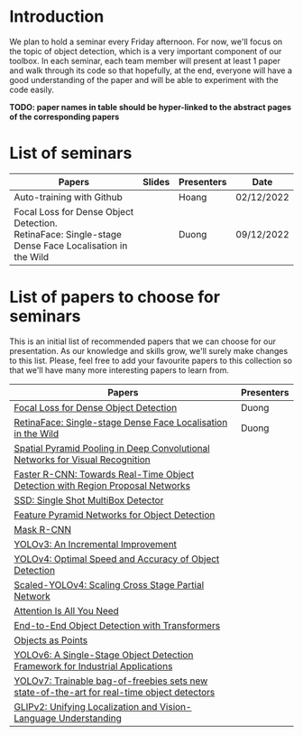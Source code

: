 # Introduction
We plan to hold a seminar every Friday afternoon. For now, we'll focus on the topic of object detection, which is a very important component of our toolbox. In each seminar, each team member will present at least 1 paper and walk through its code so that hopefully, at the end, everyone will have a good understanding of the paper and will be able to experiment with the code easily.

**TODO: paper names in table should be hyper-linked to the abstract pages of the corresponding papers**

# List of seminars
| Papers                                                                                                   | Slides | Presenters | Date       |
| -------------------------------------------------------------------------------------------------------- | ------ | ---------- | ---------- |
| Auto-training with Github                                                                                |        | Hoang      | 02/12/2022 |
| Focal Loss for Dense Object Detection. <br> RetinaFace: Single-stage Dense Face Localisation in the Wild |        | Duong      | 09/12/2022 |

# List of papers to choose for seminars
This is an initial list of recommended papers that we can choose for our presentation. As our knowledge and skills grow, we'll surely make changes to this list. Please, feel free to add your favourite papers to this collection so that we'll have many more interesting papers to learn from.

| Papers                                                                                                             | Presenters |
| ------------------------------------------------------------------------------------------------------------------ | ---------- |
| [Focal Loss for Dense Object Detection](https://arxiv.org/abs/1708.02002)                                          | Duong      |
| [RetinaFace: Single-stage Dense Face Localisation in the Wild](https://arxiv.org/abs/1905.00641)                   | Duong      |
| [Spatial Pyramid Pooling in Deep Convolutional Networks for Visual Recognition](https://arxiv.org/abs/1406.4729)   |            |
| [Faster R-CNN: Towards Real-Time Object Detection with Region Proposal Networks](https://arxiv.org/abs/1506.01497) |            |
| [SSD: Single Shot MultiBox Detector](https://arxiv.org/abs/1512.02325)                                             |            |
| [Feature Pyramid Networks for Object Detection](https://arxiv.org/abs/1612.03144)                                  |            |
| [Mask R-CNN](https://arxiv.org/abs/1703.06870)                                                                     |            |
| [YOLOv3: An Incremental Improvement](https://arxiv.org/abs/1804.02767)                                             |            |
| [YOLOv4: Optimal Speed and Accuracy of Object Detection](https://arxiv.org/abs/2004.10934)                         |            |
| [Scaled-YOLOv4: Scaling Cross Stage Partial Network](https://arxiv.org/abs/2011.08036)                             |            |
| [Attention Is All You Need](https://arxiv.org/abs/1706.03762)                                                      |            |
| [End-to-End Object Detection with Transformers](https://arxiv.org/abs/2005.12872)                                  |            |
| [Objects as Points](https://arxiv.org/abs/1904.07850)                                                              |            |
| [YOLOv6: A Single-Stage Object Detection Framework for Industrial Applications](https://arxiv.org/abs/2209.02976)  |            |
| [YOLOv7: Trainable bag-of-freebies sets new state-of-the-art for real-time object detectors](https://arxiv.org/abs/2207.02696) |            |
| [GLIPv2: Unifying Localization and Vision-Language Understanding](https://arxiv.org/abs/2206.05836) |            |


